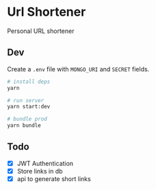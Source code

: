 # Url Shortener
Personal URL shortener

## Dev
Create a `.env` file with `MONGO_URI` and `SECRET` fields.

```bash
# install deps
yarn

# run server
yarn start:dev

# bundle prod
yarn bundle
```

## Todo
- [x] JWT Authentication
- [x] Store links in db
- [x] api to generate short links
